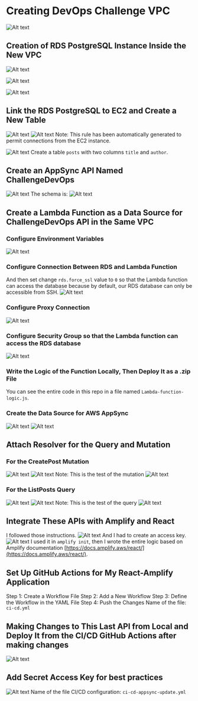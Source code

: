 # Creating DevOps Challenge VPC

![Alt text](image-1.png)

## Creation of RDS PostgreSQL Instance Inside the New VPC
![Alt text](image-4.png)

![Alt text](image-2.png)

![Alt text](image-3.png)

## Link the RDS PostgreSQL to EC2 and Create a New Table
![Alt text](image-5.png)
![Alt text](image-6.png)
Note: This rule has been automatically generated to permit connections from the EC2 instance.

![Alt text](image-7.png)
Create a table `posts` with two columns `title` and `author`.

## Create an AppSync API Named ChallengeDevOps

![Alt text](image-8.png)
The schema is:
![Alt text](image-9.png)

## Create a Lambda Function as a Data Source for ChallengeDevOps API in the Same VPC
### Configure Environment Variables
![Alt text](image-10.png)
### Configure Connection Between RDS and Lambda Function
And then set change `rds.force_ssl` value to `0` so that the Lambda function can access the database because by default, our RDS database can only be accessible from SSH.
![Alt text](image-11.png)
### Configure Proxy Connection
![Alt text](image-12.png)
### Configure Security Group so that the Lambda function can access the RDS database
![Alt text](image-13.png)

### Write the Logic of the Function Locally, Then Deploy It as a .zip File
You can see the entire code in this repo in a file named `Lambda-function-logic.js`.
### Create the Data Source for AWS AppSync
![Alt text](image-14.png)
![Alt text](image-15.png)

## Attach Resolver for the Query and Mutation
### For the CreatePost Mutation
![Alt text](image-16.png)
![Alt text](image-17.png)
Note: This is the test of the mutation
![Alt text](image-18.png)

### For the ListPosts Query
![Alt text](image-19.png)
![Alt text](image-20.png)
Note: This is the test of the query
![Alt text](image-21.png)

## Integrate These APIs with Amplify and React
I followed those instructions.
![Alt text](image-22.png)
And I had to create an access key.
![Alt text](image-23.png)
I used it in `amplify init`, then I wrote the entire logic based on Amplify documentation [https://docs.amplify.aws/react/](https://docs.amplify.aws/react/).

## Set Up GitHub Actions for My React-Amplify Application
Step 1: Create a Workflow File
Step 2: Add a New Workflow
Step 3: Define the Workflow in the YAML File
Step 4: Push the Changes
Name of the file: `ci-cd.yml`



## Making Changes to This Last API from Local and Deploy It from the CI/CD GitHub Actions after making changes
![Alt text](image-26.png)
## Add Secret Access Key for best practices
![Alt text](image-25.png)
Name of the file CI/CD configuration: `ci-cd-appsync-update.yml`

